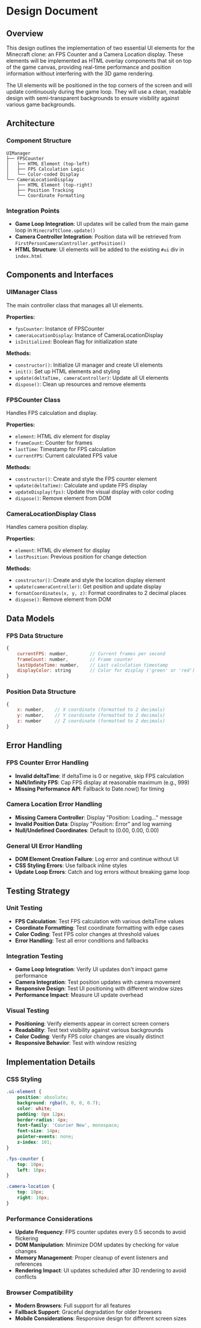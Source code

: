 # Design Document

## Overview

This design outlines the implementation of two essential UI elements for the Minecraft clone: an FPS Counter and a Camera Location display. These elements will be implemented as HTML overlay components that sit on top of the game canvas, providing real-time performance and position information without interfering with the 3D game rendering.

The UI elements will be positioned in the top corners of the screen and will update continuously during the game loop. They will use a clean, readable design with semi-transparent backgrounds to ensure visibility against various game backgrounds.

## Architecture

### Component Structure
```
UIManager
├── FPSCounter
│   ├── HTML Element (top-left)
│   ├── FPS Calculation Logic
│   └── Color-coded Display
└── CameraLocationDisplay
    ├── HTML Element (top-right)
    ├── Position Tracking
    └── Coordinate Formatting
```

### Integration Points
- **Game Loop Integration**: UI updates will be called from the main game loop in `MinecraftClone.update()`
- **Camera Controller Integration**: Position data will be retrieved from `FirstPersonCameraController.getPosition()`
- **HTML Structure**: UI elements will be added to the existing `#ui` div in `index.html`

## Components and Interfaces

### UIManager Class
The main controller class that manages all UI elements.

**Properties:**
- `fpsCounter`: Instance of FPSCounter
- `cameraLocationDisplay`: Instance of CameraLocationDisplay
- `isInitialized`: Boolean flag for initialization state

**Methods:**
- `constructor()`: Initialize UI manager and create UI elements
- `init()`: Set up HTML elements and styling
- `update(deltaTime, cameraController)`: Update all UI elements
- `dispose()`: Clean up resources and remove elements

### FPSCounter Class
Handles FPS calculation and display.

**Properties:**
- `element`: HTML div element for display
- `frameCount`: Counter for frames
- `lastTime`: Timestamp for FPS calculation
- `currentFPS`: Current calculated FPS value

**Methods:**
- `constructor()`: Create and style the FPS counter element
- `update(deltaTime)`: Calculate and update FPS display
- `updateDisplay(fps)`: Update the visual display with color coding
- `dispose()`: Remove element from DOM

### CameraLocationDisplay Class
Handles camera position display.

**Properties:**
- `element`: HTML div element for display
- `lastPosition`: Previous position for change detection

**Methods:**
- `constructor()`: Create and style the location display element
- `update(cameraController)`: Get position and update display
- `formatCoordinates(x, y, z)`: Format coordinates to 2 decimal places
- `dispose()`: Remove element from DOM

## Data Models

### FPS Data Structure
```javascript
{
    currentFPS: number,        // Current frames per second
    frameCount: number,        // Frame counter
    lastUpdateTime: number,    // Last calculation timestamp
    displayColor: string       // Color for display ('green' or 'red')
}
```

### Position Data Structure
```javascript
{
    x: number,    // X coordinate (formatted to 2 decimals)
    y: number,    // Y coordinate (formatted to 2 decimals)
    z: number     // Z coordinate (formatted to 2 decimals)
}
```

## Error Handling

### FPS Counter Error Handling
- **Invalid deltaTime**: If deltaTime is 0 or negative, skip FPS calculation
- **NaN/Infinity FPS**: Cap FPS display at reasonable maximum (e.g., 999)
- **Missing Performance API**: Fallback to Date.now() for timing

### Camera Location Error Handling
- **Missing Camera Controller**: Display "Position: Loading..." message
- **Invalid Position Data**: Display "Position: Error" and log warning
- **Null/Undefined Coordinates**: Default to (0.00, 0.00, 0.00)

### General UI Error Handling
- **DOM Element Creation Failure**: Log error and continue without UI
- **CSS Styling Errors**: Use fallback inline styles
- **Update Loop Errors**: Catch and log errors without breaking game loop

## Testing Strategy

### Unit Testing
- **FPS Calculation**: Test FPS calculation with various deltaTime values
- **Coordinate Formatting**: Test coordinate formatting with edge cases
- **Color Coding**: Test FPS color changes at threshold values
- **Error Handling**: Test all error conditions and fallbacks

### Integration Testing
- **Game Loop Integration**: Verify UI updates don't impact game performance
- **Camera Integration**: Test position updates with camera movement
- **Responsive Design**: Test UI positioning with different window sizes
- **Performance Impact**: Measure UI update overhead

### Visual Testing
- **Positioning**: Verify elements appear in correct screen corners
- **Readability**: Test text visibility against various backgrounds
- **Color Coding**: Verify FPS color changes are visually distinct
- **Responsive Behavior**: Test with window resizing

## Implementation Details

### CSS Styling
```css
.ui-element {
    position: absolute;
    background: rgba(0, 0, 0, 0.7);
    color: white;
    padding: 8px 12px;
    border-radius: 4px;
    font-family: 'Courier New', monospace;
    font-size: 14px;
    pointer-events: none;
    z-index: 101;
}

.fps-counter {
    top: 10px;
    left: 10px;
}

.camera-location {
    top: 10px;
    right: 10px;
}
```

### Performance Considerations
- **Update Frequency**: FPS counter updates every 0.5 seconds to avoid flickering
- **DOM Manipulation**: Minimize DOM updates by checking for value changes
- **Memory Management**: Proper cleanup of event listeners and references
- **Rendering Impact**: UI updates scheduled after 3D rendering to avoid conflicts

### Browser Compatibility
- **Modern Browsers**: Full support for all features
- **Fallback Support**: Graceful degradation for older browsers
- **Mobile Considerations**: Responsive design for different screen sizes